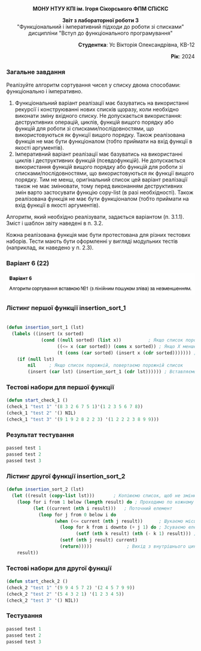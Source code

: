 <p align="center"><b>МОНУ НТУУ КПІ ім. Ігоря Сікорського ФПМ СПіСКС</b></p>
<p align="center">
<b>Звіт з лабораторної роботи 3</b><br/>
"Функціональний і імперативний підходи до роботи зі списками"<br/>
дисципліни "Вступ до функціонального програмування"
</p>
<p align="right"><b>Студентка</b>: Ус Вікторія Олександрівна, КВ-12</p>
<p align="right"><b>Рік</b>: 2024</p>

### Загальне завдання  
Реалізуйте алгоритм сортування чисел у списку двома способами: функціонально і
імперативно.
1. Функціональний варіант реалізації має базуватись на використанні рекурсії і
конструюванні нових списків щоразу, коли необхідно виконати зміну вхідного
списку. Не допускається використання: деструктивних операцій, циклів, функцій
вищого порядку або функцій для роботи зі списками/послідовностями, що
використовуються як функції вищого порядку. Також реалізована функція не має
бути функціоналом (тобто приймати на вхід функції в якості аргументів).
2. Імперативний варіант реалізації має базуватись на використанні циклів і
деструктивних функцій (псевдофункцій). Не допускається використання функцій
вищого порядку або функцій для роботи зі списками/послідовностями, що
використовуються як функції вищого порядку. Тим не менш, оригінальний список
цей варіант реалізації також не має змінювати, тому перед виконанням
деструктивних змін варто застосувати функцію copy-list (в разі необхідності).
Також реалізована функція не має бути функціоналом (тобто приймати на вхід
функції в якості аргументів).

Алгоритм, який необхідно реалізувати, задається варіантом (п. 3.1.1). Зміст і шаблон
звіту наведені в п. 3.2.

Кожна реалізована функція має бути протестована для різних тестових наборів. Тести
мають бути оформленні у вигляді модульних тестів (наприклад, як наведено у п. 2.3).

### Варіант 6 (22)

<p align="center">
    <img src="lab3.png" alt="lab3">
</p>

### Лістинг першої функції insertion_sort_1
```lisp

(defun insertion_sort_1 (lst)
  (labels ((insert (x sorted)
             (cond ((null sorted) (list x)) 		 ; Якщо список порожній, просто додаємо елемент
                   ((<= x (car sorted)) (cons x sorted)) ; Якщо X менше або рівне першому елементу, вставляємо на початок
                   (t (cons (car sorted) (insert x (cdr sorted))))))) ; Інакше вставляємо елемент в решту списку
    (if (null lst)
        nil 	; Якщо список порожній, повертаємо порожній список
        (insert (car lst) (insertion_sort_1 (cdr lst)))))) ; Вставляємо перший елемент у відсортовану частину решти списку
```

### Тестові набори для першої функції
```lisp
(defun start_check_1 ()
(check_1 "test 1" '(8 3 2 6 7 5 1)'(1 2 3 5 6 7 8))
(check_1 "test 2" '() NIL)
(check_1 "test 3" '(9 1 9 2 8 2 2 3) '(1 2 2 2 3 8 9 9)))
```

### Результат тестування
```lisp
passed test 1
passed test 2
passed test 3
```

### Лістинг другої функції insertion_sort_2
```lisp
(defun insertion_sort_2 (lst)
  (let ((result (copy-list lst))) 		; Копіюємо список, щоб не змінювати оригінал
    (loop for i from 1 below (length result) do ; Проходимо по кожному елементу, починаючи з другого
          (let ((current (nth i result))) 	; Поточний елемент
            (loop for j from 0 below i do 	
                  (when (<= current (nth j result)) 	 ; Шукаємо місце вставки зліва направо
                    (loop for k from i downto (+ j 1) do ; Зсуваємо елементи вправо
                          (setf (nth k result) (nth (- k 1) result))) ; Вставляємо поточний елемент
                    (setf (nth j result) current)
                    (return))))) 			 ; Вихід з внутрішнього циклу, якщо вставка завершена
    result))
```

### Тестові набори для другої функції
```lisp
(defun start_check_2 ()
(check_2 "test 1" '(9 9 4 5 7 2) '(2 4 5 7 9 9))
(check_2 "test 2" '(5 4 3 2 1) '(1 2 3 4 5))
(check_2 "test 3" '() NIL))
```

### Тестування
```lisp
passed test 1
passed test 2
passed test 3
```
